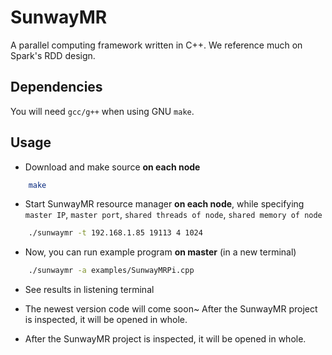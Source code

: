 # SunwayMR

A parallel computing framework written in C++. We reference much on Spark's RDD design.

## Dependencies

You will need `gcc/g++` when using GNU `make`.

## Usage

* Download and make source **on each node**

```bash
    make
```

* Start SunwayMR resource manager **on each node**, while specifying `master IP`, `master port`, `shared threads of node`, `shared memory of node`

```bash
    ./sunwaymr -t 192.168.1.85 19113 4 1024
```

* Now, you can run example program **on master** (in a new terminal)

```bash
    ./sunwaymr -a examples/SunwayMRPi.cpp
```

* See results in listening terminal

* The newest version code will come soon~ After the SunwayMR project is inspected, it will be opened in whole.
  
* After the SunwayMR project is inspected, it will be opened in whole.
